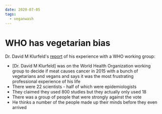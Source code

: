 ```yaml
---
date: 2020-07-05
tags:
  - veganwash
---
```


# WHO has vegetarian bias

Dr. David M Klurfeld's [report](https://peakhuman.libsyn.com/dr-david-klurfeld-on-meat-not-causing-cancer-bogus-vegetarian-scientists-and-balanced-nutrition) of his experience with a WHO working group:

* \[Dr. David M Klurfeld\] was on the World Health Organization working group to decide if meat causes cancer in 2015 with a bunch of vegetarians and vegans and says it was the most frustrating professional experience of his life
* There were 22 scientists - half of which were epidemiologists
* They claimed they used 800 studies but they actually only used 18
* There was a group of people that were strongly against the vote
* He thinks a number of the people made up their minds before they even arrived


